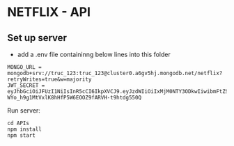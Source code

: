 # NETFLIX - API

## Set up server 

- add a .env file containinng below lines into this folder
```
MONGO_URL = mongodb+srv://truc_123:truc_123@cluster0.a6gv5hj.mongodb.net/netflix?retryWrites=true&w=majority
JWT_SECRET = eyJhbGciOiJFUzI1NiIsInR5cCI6IkpXVCJ9.eyJzdWIiOiIxMjM0NTY3ODkwIiwibmFtZSI6InRydWMiLCJhZG1pbiI6dHJ1ZSwiaWF0IjoxNTE2MjM5MDIyfQ.erUpMcA0q_p7vx_JZHBqZcJEPAWVVKHe76hLfFPg2V-WYo_h9g1MtVxlK8hHfP5W6EOOZ9fARVH-t9htdg550Q
```

Run server:

```
cd APIs
npm install 
npm start
```


